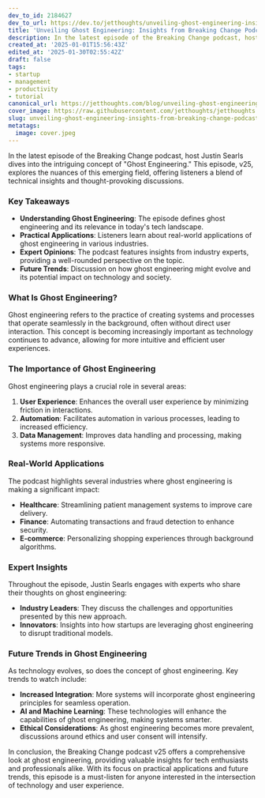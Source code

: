 ```yaml
---
dev_to_id: 2184627
dev_to_url: https://dev.to/jetthoughts/unveiling-ghost-engineering-insights-from-breaking-change-podcast-v25-3088
title: 'Unveiling Ghost Engineering: Insights from Breaking Change Podcast v25'
description: In the latest episode of the Breaking Change podcast, host Justin Searls dives into the intriguing...
created_at: '2025-01-01T15:56:43Z'
edited_at: '2025-01-30T02:55:42Z'
draft: false
tags:
- startup
- management
- productivity
- tutorial
canonical_url: https://jetthoughts.com/blog/unveiling-ghost-engineering-insights-from-breaking-change-podcast-v25/
cover_image: https://raw.githubusercontent.com/jetthoughts/jetthoughts.github.io/master/content/blog/unveiling-ghost-engineering-insights-from-breaking-change-podcast-v25/cover.jpeg
slug: unveiling-ghost-engineering-insights-from-breaking-change-podcast-v25
metatags:
  image: cover.jpeg
---
```

In the latest episode of the Breaking Change podcast, host Justin Searls dives into the intriguing concept of "Ghost Engineering." This episode, v25, explores the nuances of this emerging field, offering listeners a blend of technical insights and thought-provoking discussions.

### Key Takeaways

*   **Understanding Ghost Engineering**: The episode defines ghost engineering and its relevance in today's tech landscape.
*   **Practical Applications**: Listeners learn about real-world applications of ghost engineering in various industries.
*   **Expert Opinions**: The podcast features insights from industry experts, providing a well-rounded perspective on the topic.
*   **Future Trends**: Discussion on how ghost engineering might evolve and its potential impact on technology and society.

### What Is Ghost Engineering?

Ghost engineering refers to the practice of creating systems and processes that operate seamlessly in the background, often without direct user interaction. This concept is becoming increasingly important as technology continues to advance, allowing for more intuitive and efficient user experiences.

### The Importance of Ghost Engineering

Ghost engineering plays a crucial role in several areas:

1.  **User Experience**: Enhances the overall user experience by minimizing friction in interactions.
2.  **Automation**: Facilitates automation in various processes, leading to increased efficiency.
3.  **Data Management**: Improves data handling and processing, making systems more responsive.

### Real-World Applications

The podcast highlights several industries where ghost engineering is making a significant impact:

*   **Healthcare**: Streamlining patient management systems to improve care delivery.
*   **Finance**: Automating transactions and fraud detection to enhance security.
*   **E-commerce**: Personalizing shopping experiences through background algorithms.

### Expert Insights

Throughout the episode, Justin Searls engages with experts who share their thoughts on ghost engineering:

*   **Industry Leaders**: They discuss the challenges and opportunities presented by this new approach.
*   **Innovators**: Insights into how startups are leveraging ghost engineering to disrupt traditional models.

### Future Trends in Ghost Engineering

As technology evolves, so does the concept of ghost engineering. Key trends to watch include:

*   **Increased Integration**: More systems will incorporate ghost engineering principles for seamless operation.
*   **AI and Machine Learning**: These technologies will enhance the capabilities of ghost engineering, making systems smarter.
*   **Ethical Considerations**: As ghost engineering becomes more prevalent, discussions around ethics and user consent will intensify.

In conclusion, the Breaking Change podcast v25 offers a comprehensive look at ghost engineering, providing valuable insights for tech enthusiasts and professionals alike. With its focus on practical applications and future trends, this episode is a must-listen for anyone interested in the intersection of technology and user experience.